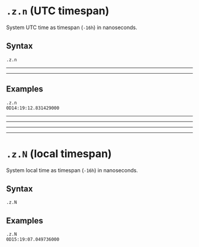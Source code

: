# `.z.n` (UTC timespan)

System UTC time as timespan (`-16h`) in nanoseconds.

## Syntax

~~~~
.z.n
~~~~

------------------------------------------------------------------------------------------------------
------------------------------------------------------------------------------------------------------

## Examples

~~~~
.z.n
0D14:19:12.831429000
~~~~


------------------------------------------------------------------------------------------------------
------------------------------------------------------------------------------------------------------
------------------------------------------------------------------------------------------------------
------------------------------------------------------------------------------------------------------


# `.z.N` (local timespan)

System local time as timespan (`-16h`) in nanoseconds.

## Syntax

~~~~
.z.N
~~~~

## Examples

~~~~
.z.N
0D15:19:07.049736000
~~~~

